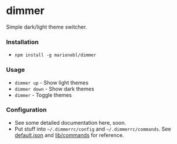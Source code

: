 dimmer
======

Simple dark/light theme switcher.

### Installation
* `npm install -g marionebl/dimmer`

### Usage
* `dimmer up` - Show light themes
* `dimmer down` - Show dark themes
* `dimmer` - Toggle themes

### Configuration
* See some detailed documentation here, soon.
* Put stuff into `~/.dimmerrc/config` and `~/.dimmerrc/commands`. See [default.json][1] and [lib/commands][2] for reference.

[1]: https://github.com/marionebl/dimmer/blob/master/defaults.json
[2]: https://github.com/marionebl/dimmer/tree/master/lib/commands
